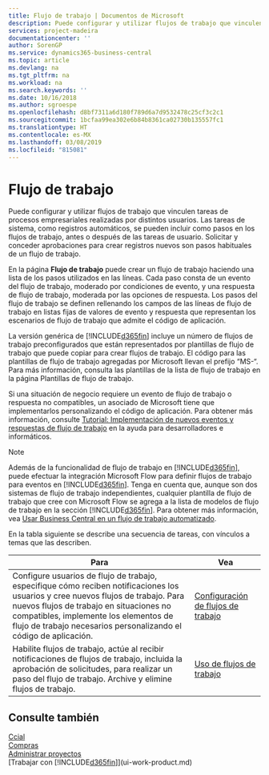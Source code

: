```yaml
---
title: Flujo de trabajo | Documentos de Microsoft
description: Puede configurar y utilizar flujos de trabajo que vinculen tareas de procesos empresariales realizadas por distintos usuarios. Las tareas de sistema, como registros automáticos, se pueden incluir como pasos en los flujos de trabajo, antes o después de las tareas de usuario. Solicitar y conceder aprobaciones para crear registros nuevos son pasos habituales de un flujo de trabajo.
services: project-madeira
documentationcenter: ''
author: SorenGP
ms.service: dynamics365-business-central
ms.topic: article
ms.devlang: na
ms.tgt_pltfrm: na
ms.workload: na
ms.search.keywords: ''
ms.date: 10/16/2018
ms.author: sgroespe
ms.openlocfilehash: d8bf7311a6d180f789d6a7d9532478c25cf3c2c1
ms.sourcegitcommit: 1bcfaa99ea302e6b84b8361ca02730b135557fc1
ms.translationtype: HT
ms.contentlocale: es-MX
ms.lasthandoff: 03/08/2019
ms.locfileid: "815081"
---
```

# <a name="workflow"></a>Flujo de trabajo
Puede configurar y utilizar flujos de trabajo que vinculen tareas de procesos empresariales realizadas por distintos usuarios. Las tareas de sistema, como registros automáticos, se pueden incluir como pasos en los flujos de trabajo, antes o después de las tareas de usuario. Solicitar y conceder aprobaciones para crear registros nuevos son pasos habituales de un flujo de trabajo.  

 En la página **Flujo de trabajo** puede crear un flujo de trabajo haciendo una lista de los pasos utilizados en las líneas. Cada paso consta de un evento del flujo de trabajo, moderado por condiciones de evento, y una respuesta de flujo de trabajo, moderada por las opciones de respuesta. Los pasos del flujo de trabajo se definen rellenando los campos de las líneas de flujo de trabajo en listas fijas de valores de evento y respuesta que representan los escenarios de flujo de trabajo que admite el código de aplicación.  

 La versión genérica de [!INCLUDE[d365fin](includes/d365fin_md.md)] incluye un número de flujos de trabajo preconfigurados que están representados por plantillas de flujo de trabajo que puede copiar para crear flujos de trabajo. El código para las plantillas de flujo de trabajo agregadas por Microsoft llevan el prefijo “MS-“. Para más información, consulta las plantillas de la lista de flujo de trabajo en la página Plantillas de flujo de trabajo.  

 Si una situación de negocio requiere un evento de flujo de trabajo o respuesta no compatibles, un asociado de Microsoft tiene que implementarlos personalizando el código de aplicación. Para obtener más información, consulte [Tutorial: Implementación de nuevos eventos y respuestas de flujo de trabajo](/dynamics-nav/Walkthrough--Implementing-New-Workflow-Events-and-Responses) en la ayuda para desarrolladores e informáticos.

 > [!NOTE]
 > Además de la funcionalidad de flujo de trabajo en [!INCLUDE[d365fin](includes/d365fin_md.md)], puede efectuar la integración Microsoft Flow para definir flujos de trabajo para eventos en [!INCLUDE[d365fin](includes/d365fin_md.md)]. Tenga en cuenta que, aunque son dos sistemas de flujo de trabajo independientes, cualquier plantilla de flujo de trabajo que cree con Microsoft Flow se agrega a la lista de modelos de flujo de trabajo en la sección [!INCLUDE[d365fin](includes/d365fin_md.md)]. Para obtener más información, vea [Usar Business Central en un flujo de trabajo automatizado](across-how-use-financials-data-source-flow.md).  

 En la tabla siguiente se describe una secuencia de tareas, con vínculos a temas que las describen.  

|**Para**|**Vea**|  
|------------|-------------|  
|Configure usuarios de flujo de trabajo, especifique cómo reciben notificaciones los usuarios y cree nuevos flujos de trabajo. Para nuevos flujos de trabajo en situaciones no compatibles, implemente los elementos de flujo de trabajo necesarios personalizando el código de aplicación.|[Configuración de flujos de trabajo](across-set-up-workflows.md)|  
|Habilite flujos de trabajo, actúe al recibir notificaciones de flujos de trabajo, incluida la aprobación de solicitudes, para realizar un paso del flujo de trabajo. Archive y elimine flujos de trabajo.|[Uso de flujos de trabajo](across-use-workflows.md)|  

## <a name="see-also"></a>Consulte también  
[Ccial](sales-manage-sales.md)  
[Compras](purchasing-manage-purchasing.md)  
[Administrar proyectos](projects-manage-projects.md)  
[Trabajar con [!INCLUDE[d365fin](includes/d365fin_md.md)]](ui-work-product.md)
